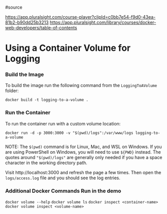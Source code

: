 
#source


https://app.pluralsight.com/course-player?clipId=c0bb7e54-f9d0-43ea-81b2-b90dd25b3213
https://app.pluralsight.com/library/courses/docker-web-developers/table-of-contents



# Using a Container Volume for Logging

### Build the Image
To build the image run the following command from the `LoggingToAVolume` folder:

`docker build -t logging-to-a-volume .`
 
### Run the Container

To run the container run with a custom volume location:

`docker run -d -p 3000:3000 -v "$(pwd)/logs":/var/www/logs logging-to-a-volume`

NOTE: The `$(pwd)` command is for Linux, Mac, and WSL on Windows. If you are using PowerShell on Windows, you will need to use `${PWD}` instead. The quotes around `"$(pwd)/logs"` are generally only needed if you have a space character in the working directory path.

Visit http://localhost:3000 and refresh the page a few times. Then open the `logs/access.log` file and you should see the log entries.

### Additional Docker Commands Run in the demo

`docker volume --help`
`docker volume ls`
`docker inspect <container-name>`
`docker volume inspect <volume-name>`

 